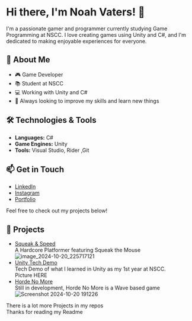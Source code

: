 # Hi there, I'm Noah Vaters! 👋

I'm a passionate gamer and programmer currently studying Game Programming at NSCC. I love creating games using Unity and C#, and I'm dedicated to making enjoyable experiences for everyone.

## 🌱 About Me
- 🎮 Game Developer
- 📚 Student at NSCC
- 💻 Working with Unity and C#
- 🌟 Always looking to improve my skills and learn new things

## 🛠️ Technologies & Tools
- **Languages:** C#
- **Game Engines:** Unity
- **Tools:** Visual Studio, Rider ,Git

## 📫 Get in Touch
- [LinkedIn](https://www.linkedin.com/in/noahvaters-/)
- [Instagram](https://www.instagram.com/therealnoahvaters/profilecard/?igsh=MWEzb3R5NXU5bzdleQ==)
- [Portfolio](https://noahvatersnscc.wixstudio.io/noahvatersportfolio)

Feel free to check out my projects below!

## 🚀 Projects
- [Squeak & Speed](https://github.com/NoV8rs/Squeak-Speed)  
A Hardcore Platformer featuring Squeak the Mouse
![image_2024-10-20_225717121](https://github.com/user-attachments/assets/a5c0e7ab-e187-404c-b68e-2800c1351c50)
- [Unity Tech Demo](https://github.com/NoV8rs/Tech-Demo)  
Tech Demo of what I learned in Unity as my 1st year at NSCC.  
Picture HERE 
- [Horde No More](https://github.com/Impuse007/Horde_No_More)  
Still in development, Horde No More is a Wave based game   
![Screenshot 2024-10-20 191226](https://github.com/user-attachments/assets/4de6d3b3-c224-465c-90d2-6676d1f292c8)


There is a lot more Projects in my repos  
Thanks for reading my Readme
